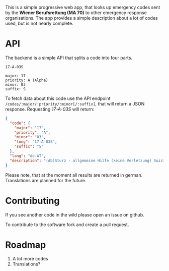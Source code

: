 This is a simple progressive web app, that looks up emergency codes sent by the **Wiener Berufsrettung (MA 70)** to other emergency response organisations. 
The app provides a simple description about a lot of codes used, but is not nearly complete.

# API

The backend is a simple API that splits a code into four parts. 

```
17-A-03S

major: 17
priority: A (Alpha)
minor: 03
suffix: S
```

To fetch data about this code use the API endpoint `/codes/:major/:priority/:minor[/:suffix]`, 
that will return a JSON response. Requesting *17-A-03S* will return:

```json
{
  "code": {
    "major": "17",
    "priority": "A",
    "minor": "03",
    "long": "17-A-03S",
    "suffix": "S"
  },
  "lang": "de-AT",
  "description": "(Ab)Sturz - allgemeine Hilfe (keine Verletzung) Suizid"
}
```

Please note, that at the moment all results are returned in german. Translations are planned for the future.

# Contributing

If you see another code in the wild please open an issue on github.

To contribute to the software fork and create a pull request.

# Roadmap

1. A lot more codes
2. Translations?
